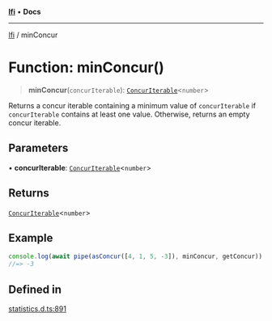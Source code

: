 [**lfi**](../readme.md) • **Docs**

---

[lfi](../globals.md) / minConcur

# Function: minConcur()

> **minConcur**(`concurIterable`):
> [`ConcurIterable`](../type-aliases/ConcurIterable.md)\<`number`\>

Returns a concur iterable containing a minimum value of `concurIterable` if
`concurIterable` contains at least one value. Otherwise, returns an empty concur
iterable.

## Parameters

• **concurIterable**:
[`ConcurIterable`](../type-aliases/ConcurIterable.md)\<`number`\>

## Returns

[`ConcurIterable`](../type-aliases/ConcurIterable.md)\<`number`\>

## Example

```js
console.log(await pipe(asConcur([4, 1, 5, -3]), minConcur, getConcur))
//=> -3
```

## Defined in

[statistics.d.ts:891](https://github.com/TomerAberbach/lfi/blob/85d6360ac7d8f71c70f308d2ace5bc2aa99ab03d/src/operations/statistics.d.ts#L891)
